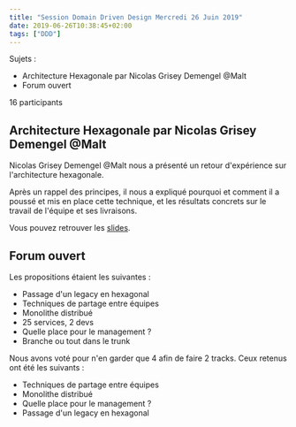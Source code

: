 ```yaml
---
title: "Session Domain Driven Design Mercredi 26 Juin 2019"
date: 2019-06-26T10:38:45+02:00
tags: ["DDD"]
---
```


Sujets :

- Architecture Hexagonale par Nicolas Grisey Demengel @Malt
- Forum ouvert

16 participants

## Architecture Hexagonale par Nicolas Grisey Demengel @Malt

Nicolas Grisey Demengel @Malt nous a présenté un retour d'expérience sur l'architecture hexagonale.

Après un rappel des principes, il nous a expliqué pourquoi et comment il a poussé et mis en place cette technique, et les résultats concrets sur le travail de l'équipe et ses livraisons.

Vous pouvez retrouver les [slides](https://www.slideshare.net/ndemengel/architcture-hexagonale-ddd-lyon-26-juin-2019).

## Forum ouvert

Les propositions étaient les suivantes :

- Passage d'un legacy en hexagonal
- Techniques de partage entre équipes
- Monolithe distribué
- 25 services, 2 devs
- Quelle place pour le management ?
- Branche ou tout dans le trunk

Nous avons voté pour n'en garder que 4 afin de faire 2 tracks. Ceux retenus ont été les suivants :

- Techniques de partage entre équipes
- Monolithe distribué
- Quelle place pour le management ?
- Passage d'un legacy en hexagonal
